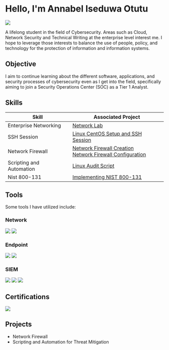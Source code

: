 # Hello, I'm Annabel Iseduwa Otutu
<a href="https://www.linkedin.com/in/annabelotutu/"><img src="https://img.shields.io/badge/-LinkedIn-0072b1?&style=for-the-badge&logo=linkedin&logoColor=white" /></a>

A lifelong student in the field of Cybersecurity. Areas such as Cloud, Network Security and Technical Writing at the enterprise level interest me. I hope to leverage those interests to balance the use of people, policy, and technology for the protection of information and information systems.

## Objective

I aim to continue learning about the different software, applications, and security processes of cybersecurity even as I get into the field, specifically aiming to join a Security Operations Center (SOC) as a Tier 1 Analyst. 

## Skills

| Skill                                         | Associated Project         |
|-----------------------------------------------|----------------------------|
| Enterprise Networking        | <a href="https://github.com/Annabelly22/System-Administration-Net-Services-I---2022FA/wiki/Lab-01---Virtual-Firewall-and-Windows-10-Configuration">Network Lab</a>|
| SSH Session | <a href="https://github.com/Annabelly22/System-Administration-Net-Services-I---2022FA/wiki/Linux-CentOS-Setup-and-SSH-Session">Linux CentOS Setup and SSH Session</a>|
| Network Firewall                 | <a href="https://github.com/Annabelly22/SEC-350-01-02-ENTERPRISE-AND-NETWORK-SECURITY-CONTROLS/wiki/Network-Firewalls">Network Firewall Creation</a><br><a href="https://github.com/Annabelly22/SEC-350-01-02-ENTERPRISE-AND-NETWORK-SECURITY-CONTROLS/wiki/Firewall-config-for-Fw01">Network Firewall Configuration</a>|
| Scripting and Automation | <a href="https://github.com/Annabelly22/Automation-and-Scripting-SYS-320-/wiki/Linux-Audit-Script-Update">Linux Audit Script</a>|
| Nist 800-131 | <a href="https://github.com/Annabelly22/Information-Assurance/wiki/NIST-800%E2%80%90131"> Implementing NIST 800-131</a>|
## Tools
Some tools I have utilized include:

### Network
<div>
    <img src="https://img.shields.io/badge/-Wireshark-1679A7?&style=for-the-badge&logo=Wireshark&logoColor=white" />
    <img src="https://img.shields.io/badge/-Zeek-777BB4?&style=for-the-badge&logo=Zeek&logoColor=white" />
</div>

### Endpoint
<div>
    <img src="https://img.shields.io/badge/-Microsoft_Defender_for_Endpoint-00A4EF?&style=for-the-badge&logo=Microsoft&logoColor=white" />
    <img src="https://img.shields.io/badge/-Velociraptor-4B275F?&style=for-the-badge&logo=Velociraptor&logoColor=white" />
</div>

### SIEM
<div>
    <img src="https://img.shields.io/badge/-Microsoft_Sentinel-0078D4?&style=for-the-badge&logo=Microsoft&logoColor=white" />
    <img src="https://img.shields.io/badge/-Splunk-000000?&style=for-the-badge&logo=Splunk&logoColor=white" />
    <img src="https://img.shields.io/badge/-Elastic-005571?&style=for-the-badge&logo=Elastic&logoColor=white" />
</div>

## Certifications

<div>
<img src="https://img.shields.io/badge/-Security%2B-FF0000?&style=for-the-badge&logo=CompTIA&logoColor=white" />
</div>

## Projects
- Network Firewall 
- Scripting and Automation for Threat Mitigation 
  
<!--
**Annabelly22/Annabelly22** is a ✨ _special_ ✨ repository because its `README.md` (this file) appears on your GitHub profile.

